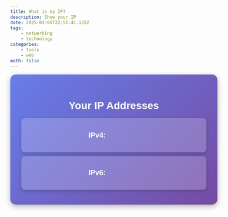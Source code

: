 ```yaml
---
title: What is my IP?
description: Show your IP
date: 2025-03-05T22:51:41.132Z
tags:
    - networking
    - technology
categories:
    - tools
    - web
math: false
---
```


<head>
    <!-- Font Awesome for the clipboard icon -->
    <link rel="stylesheet" href="https://cdnjs.cloudflare.com/ajax/libs/font-awesome/5.15.4/css/all.min.css">
</head>

<div class="ip-container">
    <h1>Your IP Addresses</h1>
    <div class="ip-box">
        <p><strong>IPv4:</strong> <span id="ipv4" class="fade-in">Loading...</span></p>
        <button class="copy-btn" onclick="copyToClipboard('ipv4')">
            <i class="fas fa-clipboard"></i>
        </button>
    </div>
    <div class="ip-box">
        <p><strong>IPv6:</strong> <span id="ipv6" class="fade-in">Loading...</span></p>
        <button class="copy-btn" onclick="copyToClipboard('ipv6')">
            <i class="fas fa-clipboard"></i>
        </button>
    </div>
</div>

<script>
    async function fetchIP() {
        try {
            // Fetching the IP address from a single source
            let response = await fetch("https://api64.ipify.org?format=json").then(res => res.json());
            
            // Assigning the IP to both IPv4 and IPv6 (same IP for simplicity in this case)
            let ipv4Elem = document.getElementById("ipv4");
            let ipv6Elem = document.getElementById("ipv6");
            
            ipv4Elem.textContent = response.ip;
            ipv6Elem.textContent = response.ip;
            
            ipv4Elem.classList.add("show");
            ipv6Elem.classList.add("show");
        } catch (error) {
            document.getElementById("ipv4").textContent = "Error fetching IPv4";
            document.getElementById("ipv6").textContent = "Error fetching IPv6";
        }
    }

    function copyToClipboard(ipType) {
        // Get the element by ID and copy its text content
        const ipElement = document.getElementById(ipType);
        const ipText = ipElement.textContent;

        navigator.clipboard.writeText(ipText).then(() => {
            alert(`${ipType.toUpperCase()} copied to clipboard!`);
        }).catch(err => {
            alert('Failed to copy text: ' + err);
        });
    }

    fetchIP();
</script>

<style>
    .ip-container {
        text-align: center;
        background: linear-gradient(135deg, #667eea, #764ba2);
        padding: 30px;
        border-radius: 15px;
        box-shadow: 0 5px 15px rgba(0, 0, 0, 0.3);
        display: inline-block;
        width: 100%;
        max-width: 600px;
        margin: auto;
        color: white;
        font-family: 'Arial', sans-serif;
    }
    
    .ip-box {
        background: rgba(255, 255, 255, 0.2);
        padding: 15px;
        margin: 10px 0;
        border-radius: 10px;
        font-size: 1.4em;
        box-shadow: 0 3px 10px rgba(0, 0, 0, 0.2);
        transition: transform 0.3s ease-in-out;
        position: relative;
    }
    
    .ip-box:hover {
        transform: scale(1.05);
    }
    
    .fade-in {
        opacity: 0;
        transform: translateY(10px);
        transition: opacity 1s ease-out, transform 1s ease-out;
    }
    
    .show {
        opacity: 1;
        transform: translateY(0);
    }

    .copy-btn {
        background-color: transparent;
        border: none;
        color: #fff;
        font-size: 1.5em;
        cursor: pointer;
        position: absolute;
        top: 50%;
        right: 15px;
        transform: translateY(-50%);
        transition: color 0.3s ease;
    }

    .copy-btn:hover {
        color: #4CAF50;
    }
</style>
